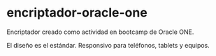 # encriptador-oracle-one
Encriptador creado como actividad en bootcamp de Oracle ONE.

El diseño es el estándar.
Responsivo para teléfonos, tablets y equipos.
